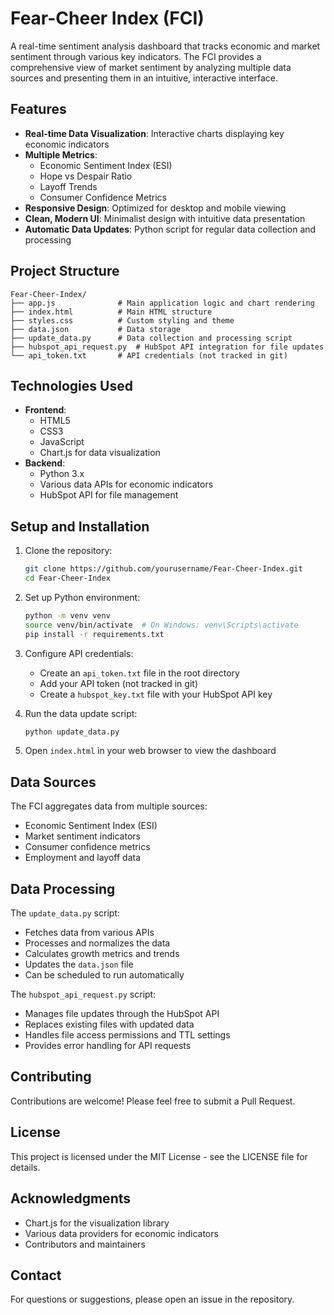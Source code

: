 # Fear-Cheer Index (FCI)

A real-time sentiment analysis dashboard that tracks economic and market sentiment through various key indicators. The FCI provides a comprehensive view of market sentiment by analyzing multiple data sources and presenting them in an intuitive, interactive interface.

## Features

- **Real-time Data Visualization**: Interactive charts displaying key economic indicators
- **Multiple Metrics**:
  - Economic Sentiment Index (ESI)
  - Hope vs Despair Ratio
  - Layoff Trends
  - Consumer Confidence Metrics
- **Responsive Design**: Optimized for desktop and mobile viewing
- **Clean, Modern UI**: Minimalist design with intuitive data presentation
- **Automatic Data Updates**: Python script for regular data collection and processing

## Project Structure

```
Fear-Cheer-Index/
├── app.js              # Main application logic and chart rendering
├── index.html          # Main HTML structure
├── styles.css          # Custom styling and theme
├── data.json           # Data storage
├── update_data.py      # Data collection and processing script
├── hubspot_api_request.py  # HubSpot API integration for file updates
└── api_token.txt       # API credentials (not tracked in git)
```

## Technologies Used

- **Frontend**:
  - HTML5
  - CSS3
  - JavaScript
  - Chart.js for data visualization
- **Backend**:
  - Python 3.x
  - Various data APIs for economic indicators
  - HubSpot API for file management

## Setup and Installation

1. Clone the repository:
   ```bash
   git clone https://github.com/yourusername/Fear-Cheer-Index.git
   cd Fear-Cheer-Index
   ```

2. Set up Python environment:
   ```bash
   python -m venv venv
   source venv/bin/activate  # On Windows: venv\Scripts\activate
   pip install -r requirements.txt
   ```

3. Configure API credentials:
   - Create an `api_token.txt` file in the root directory
   - Add your API token (not tracked in git)
   - Create a `hubspot_key.txt` file with your HubSpot API key

4. Run the data update script:
   ```bash
   python update_data.py
   ```

5. Open `index.html` in your web browser to view the dashboard

## Data Sources

The FCI aggregates data from multiple sources:
- Economic Sentiment Index (ESI)
- Market sentiment indicators
- Consumer confidence metrics
- Employment and layoff data

## Data Processing

The `update_data.py` script:
- Fetches data from various APIs
- Processes and normalizes the data
- Calculates growth metrics and trends
- Updates the `data.json` file
- Can be scheduled to run automatically

The `hubspot_api_request.py` script:
- Manages file updates through the HubSpot API
- Replaces existing files with updated data
- Handles file access permissions and TTL settings
- Provides error handling for API requests

## Contributing

Contributions are welcome! Please feel free to submit a Pull Request.

## License

This project is licensed under the MIT License - see the LICENSE file for details.

## Acknowledgments

- Chart.js for the visualization library
- Various data providers for economic indicators
- Contributors and maintainers

## Contact

For questions or suggestions, please open an issue in the repository. 